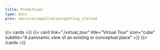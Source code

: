 ```yaml
---
title: Predefined
type: docs
prev: services/application/getting_started
---
```


{{< cards >}}
  {{< card link="./virtual_tour" title="Virtual Tour" icon="cube" subtitle="A panoramic view of an existing or conceptual place" >}}
{{< /cards >}}
